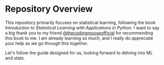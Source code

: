 # Repository Overview

This repository primarily focuses on statistical learning, following the book _Introduction to Statistical Learning with Applications in Python_. I want to say a big thank you to my friend [@thecodingmooseofficial](https://github.com/thecodingmooseofficial) for recommending this book to me. I am already learning so much, and I really do appreciate your help as we go through this together.

Let's follow the guide designed for us, looking forward to delving into ML and stats.

